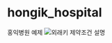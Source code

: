 # hongik_hospital
홍익병원 예제
![외래키 제약조건 설명](https://github.com/riceCakeSsamanKo/hongik_hospital/assets/121627245/0d12f1a2-7b3c-45eb-b6b0-82dbb8abfede)
